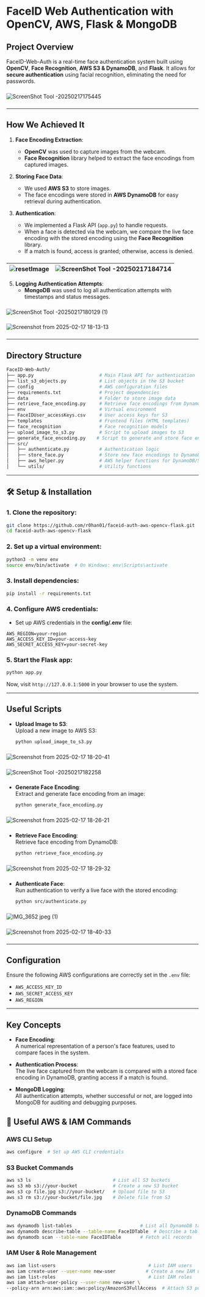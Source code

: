 # **FaceID Web Authentication with OpenCV, AWS, Flask & MongoDB**

## **Project Overview**
FaceID-Web-Auth is a real-time face authentication system built using **OpenCV**, **Face Recognition**, **AWS S3 & DynamoDB**, and **Flask**. It allows for **secure authentication** using facial recognition, eliminating the need for passwords.

###
![ScreenShot Tool -20250217175445](https://github.com/user-attachments/assets/dea5f598-da37-4200-b806-a3a15a0094fc)
###

---

## **How We Achieved It**

1. **Face Encoding Extraction**:
   - **OpenCV** was used to capture images from the webcam.
   - **Face Recognition** library helped to extract the face encodings from captured images.
   
2. **Storing Face Data**:
   - We used **AWS S3** to store images.
   - The face encodings were stored in **AWS DynamoDB** for easy retrieval during authentication.

3. **Authentication**:
   - We implemented a Flask API (`app.py`) to handle requests.
   - When a face is detected via the webcam, we compare the live face encoding with the stored encoding using the **Face Recognition** library.
   - If a match is found, access is granted; otherwise, access is denied.
###
| ![resetImage](https://github.com/user-attachments/assets/99400396-f9be-427c-a438-ba81a07d87c7) | ![ScreenShot Tool -20250217184714](https://github.com/user-attachments/assets/ddf62647-eb41-4b3f-b108-a0ca374fa874) |
|---|---|

5. **Logging Authentication Attempts**:
   - **MongoDB** was used to log all authentication attempts with timestamps and status messages.
###
![ScreenShot Tool -20250217180129 (1)](https://github.com/user-attachments/assets/488ce325-afd2-4da5-8177-aabfa841e7b7)
###
![Screenshot from 2025-02-17 18-13-13](https://github.com/user-attachments/assets/d6c87dd7-f5d5-41be-b0d8-130f6825866e)
###
   
---

## **Directory Structure**

```bash
FaceID-Web-Auth/
├── app.py                        # Main Flask API for authentication
├── list_s3_objects.py            # List objects in the S3 bucket
├── config                        # AWS configuration files
├── requirements.txt              # Project dependencies
├── data                          # Folder to store image data
├── retrieve_face_encoding.py     # Retrieve face encodings from DynamoDB
├── env                           # Virtual environment
├── FaceIDUser_accessKeys.csv     # User access keys for S3
├── templates                     # Frontend files (HTML templates)
├── face_recognition              # Face recognition models
├── upload_image_to_s3.py         # Script to upload images to S3
├── generate_face_encoding.py    # Script to generate and store face encodings
├── src/
│   ├── authenticate.py           # Authentication logic
│   ├── store_face.py             # Store new face encodings to DynamoDB
│   ├── aws_helper.py             # AWS helper functions for DynamoDB/S3
│   └── utils/                    # Utility functions
```

---

## **🛠 Setup & Installation**

### **1. Clone the repository:**
```bash
git clone https://github.com/r0han01/faceid-auth-aws-opencv-flask.git
cd faceid-auth-aws-opencv-flask
```

### **2. Set up a virtual environment:**
```bash
python3 -m venv env
source env/bin/activate  # On Windows: env\Scripts\activate
```

### **3. Install dependencies:**
```bash
pip install -r requirements.txt
```

### **4. Configure AWS credentials:**
- Set up AWS credentials in the **config/.env** file:
```env
AWS_REGION=your-region
AWS_ACCESS_KEY_ID=your-access-key
AWS_SECRET_ACCESS_KEY=your-secret-key
```

### **5. Start the Flask app:**
```bash
python app.py
```

Now, visit `http://127.0.0.1:5000` in your browser to use the system.

---

## **Useful Scripts**

- **Upload Image to S3**:  
  Upload a new image to AWS S3:
  ```bash
  python upload_image_to_s3.py
  ```
###
![Screenshot from 2025-02-17 18-20-41](https://github.com/user-attachments/assets/2fb9406b-1349-4a9a-a19f-1bb6650ff5d8)
###
![ScreenShot Tool -20250217182258](https://github.com/user-attachments/assets/657cdc89-c079-4423-92aa-90be9b8b72bd)
###
  
- **Generate Face Encoding**:  
  Extract and generate face encoding from an image:
  ```bash
  python generate_face_encoding.py
  ```
###
![Screenshot from 2025-02-17 18-26-21](https://github.com/user-attachments/assets/4dcf7d92-e886-418d-9a49-31ad8d896119)
###
- **Retrieve Face Encoding**:  
  Retrieve face encoding from DynamoDB:
  ```bash
  python retrieve_face_encoding.py
  ```
###
![Screenshot from 2025-02-17 18-29-32](https://github.com/user-attachments/assets/6ac93a50-e079-4d6f-8ca4-5df3eac9f9af)
###
- **Authenticate Face**:  
  Run authentication to verify a live face with the stored encoding:
  ```bash
  python src/authenticate.py
  ```
###
![IMG_3652 jpeg (1)](https://github.com/user-attachments/assets/e0467536-10e0-40e5-947f-725d7039a1a6)
###
![Screenshot from 2025-02-17 18-40-33](https://github.com/user-attachments/assets/f8642d21-1066-48ee-a04d-4462e543ab00)
###
---

## **Configuration**
Ensure the following AWS configurations are correctly set in the `.env` file:
- `AWS_ACCESS_KEY_ID`  
- `AWS_SECRET_ACCESS_KEY`  
- `AWS_REGION`

---

## **Key Concepts**

- **Face Encoding**:  
  A numerical representation of a person's face features, used to compare faces in the system.

- **Authentication Process**:  
  The live face captured from the webcam is compared with a stored face encoding in DynamoDB, granting access if a match is found.

- **MongoDB Logging**:  
  All authentication attempts, whether successful or not, are logged into MongoDB for auditing and debugging purposes.


## 🔐 **Useful AWS & IAM Commands**  

### **AWS CLI Setup**  
```bash
aws configure  # Set up AWS CLI credentials
```

### **S3 Bucket Commands**  
```bash
aws s3 ls                              # List all S3 buckets  
aws s3 mb s3://your-bucket             # Create a new S3 bucket  
aws s3 cp file.jpg s3://your-bucket/   # Upload file to S3  
aws s3 rm s3://your-bucket/file.jpg    # Delete file from S3  
```

### **DynamoDB Commands**  
```bash
aws dynamodb list-tables                         # List all DynamoDB tables  
aws dynamodb describe-table --table-name FaceIDTable  # Describe a table  
aws dynamodb scan --table-name FaceIDTable       # Fetch all records  
```

### **IAM User & Role Management**  
```bash
aws iam list-users                                  # List IAM users  
aws iam create-user --user-name new-user           # Create a new IAM user  
aws iam list-roles                                  # List IAM roles  
aws iam attach-user-policy --user-name new-user \
--policy-arn arn:aws:iam::aws:policy/AmazonS3FullAccess  # Attach S3 policy  
```
